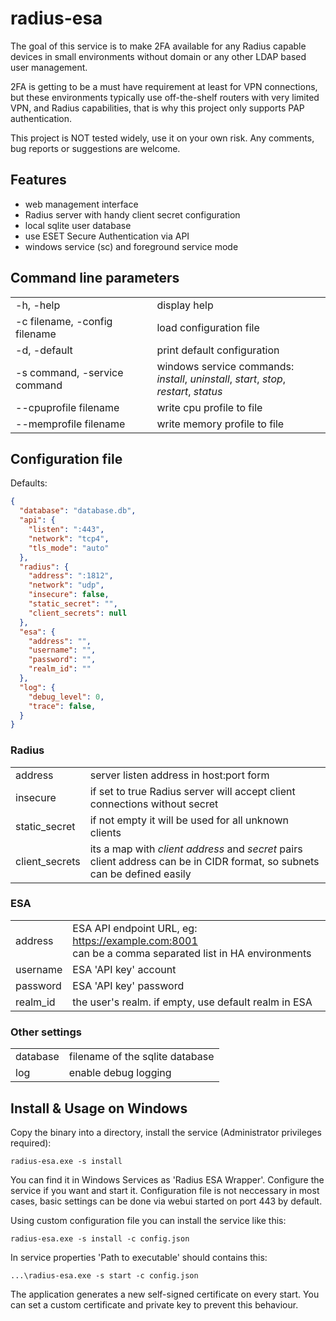 
# radius-esa
The goal of this service is to make 2FA available for any Radius capable devices in small environments without domain or any other LDAP based user management.

2FA is getting to be a must have requirement at least for VPN connections, but these environments typically use off-the-shelf routers with very limited VPN, and Radius capabilities, that is why this project only supports PAP authentication.

This project is NOT tested widely, use it on your own risk. Any comments, bug reports or suggestions are welcome.

## Features
- web management interface
- Radius server with handy client secret configuration
- local sqlite user database
- use ESET Secure Authentication via API
- windows service (sc) and foreground service mode

## Command line parameters
|  |  |
|--|--|
|-h, -help|display help|
|-c filename, -config filename|load configuration file|
|-d, -default|print default configuration|
|-s command, -service command|windows service commands:<br>*install*, *uninstall*, *start*, *stop*, *restart*, *status*|
|--cpuprofile filename|write cpu profile to file|
|--memprofile filename|write memory profile to file

## Configuration file
Defaults:
```json
{
  "database": "database.db",
  "api": {
    "listen": ":443",
    "network": "tcp4",
    "tls_mode": "auto"
  },
  "radius": {
    "address": ":1812",
    "network": "udp",
    "insecure": false,
    "static_secret": "",
    "client_secrets": null
  },
  "esa": {
    "address": "",
    "username": "",
    "password": "",
    "realm_id": ""
  },
  "log": {
    "debug_level": 0,
    "trace": false,
  }
}
```
### Radius
|  |  |
|--|--|
|address|server listen address in host:port form|
|insecure|if set to true Radius server will accept client connections without secret|
|static_secret|if not empty it will be used for all unknown clients|
|client_secrets|its a map with *client address* and *secret* pairs<br>client address can be in CIDR format, so subnets can be defined  easily|

### ESA
|  |  |
|--|--|
|address|ESA API endpoint URL, eg: https://example.com:8001<br>can be a comma separated list in HA environments|
|username|ESA 'API key' account|
|password|ESA 'API key' password|
|realm_id|the user's realm. if empty, use default realm in ESA|

### Other settings
|  |  |
|--|--|
|database|filename of the sqlite database|
|log|enable debug logging|

## Install & Usage on Windows
Copy the binary into a directory, install the service (Administrator privileges required):
```
radius-esa.exe -s install
```
You can find it in Windows Services as 'Radius ESA Wrapper'. Configure the service if you want and start it.
Configuration file is not neccessary in most cases, basic settings can be done via webui started on port 443 by default.

Using custom configuration file you can install the service like this:
```
radius-esa.exe -s install -c config.json
```
In service properties 'Path to executable' should contains this:
```
...\radius-esa.exe -s start -c config.json
```

The application generates a new self-signed certificate on every start. You can set a custom certificate and private key to prevent this behaviour.